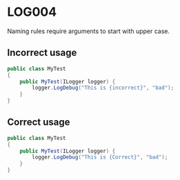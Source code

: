 # LOG004
Naming rules require arguments to start with upper case.

## Incorrect usage
```csharp
public class MyTest 
{
    public MyTest(ILogger logger) { 
        logger.LogDebug("This is {incorrect}", "bad");
    }
}
```

## Correct usage
```csharp
public class MyTest 
{
    public MyTest(ILogger logger) { 
        logger.LogDebug("This is {Correct}", "bad");
    }
}
```